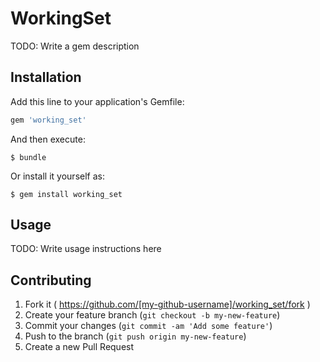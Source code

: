 # WorkingSet

TODO: Write a gem description

## Installation

Add this line to your application's Gemfile:

```ruby
gem 'working_set'
```

And then execute:

    $ bundle

Or install it yourself as:

    $ gem install working_set

## Usage

TODO: Write usage instructions here

## Contributing

1. Fork it ( https://github.com/[my-github-username]/working_set/fork )
2. Create your feature branch (`git checkout -b my-new-feature`)
3. Commit your changes (`git commit -am 'Add some feature'`)
4. Push to the branch (`git push origin my-new-feature`)
5. Create a new Pull Request
